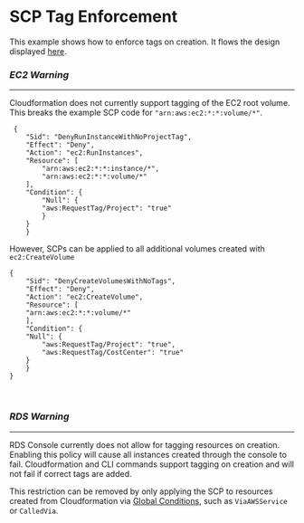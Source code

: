# SCP Tag Enforcement
This example shows how to enforce tags on creation. It flows the design displayed [here](https://docs.aws.amazon.com/organizations/latest/userguide/orgs_manage_policies_scps_examples_tagging.html).
<br>

### ***EC2 Warning***
---
Cloudformation does not currently support tagging of the EC2 root volume. This breaks the example SCP code for `"arn:aws:ec2:*:*:volume/*"`. 


     {
        "Sid": "DenyRunInstanceWithNoProjectTag",
        "Effect": "Deny",
        "Action": "ec2:RunInstances",
        "Resource": [
            "arn:aws:ec2:*:*:instance/*",
            "arn:aws:ec2:*:*:volume/*"
        ],
        "Condition": {
            "Null": {
            "aws:RequestTag/Project": "true"
            }
        }
        }

However, SCPs can be applied to all additional volumes created with `ec2:CreateVolume`

    {
        "Sid": "DenyCreateVolumesWithNoTags",
        "Effect": "Deny",
        "Action": "ec2:CreateVolume",
        "Resource": [
        "arn:aws:ec2:*:*:volume/*"
        ],
        "Condition": {
        "Null": {
            "aws:RequestTag/Project": "true",
            "aws:RequestTag/CostCenter": "true"
        }
        }
    }
<br>

### ***RDS Warning***
---
RDS Console currently does not allow for tagging resources on creation. Enabling this policy will cause all instances created through the console to fail. Cloudformation and CLI commands support tagging on creation and will not fail if correct tags are added.

This restriction can be removed by only applying the SCP to resources created from Cloudformation via [Global Conditions](https://docs.aws.amazon.com/IAM/latest/UserGuide/reference_policies_condition-keys.html), such as `ViaAWSService` or `CalledVia`. 